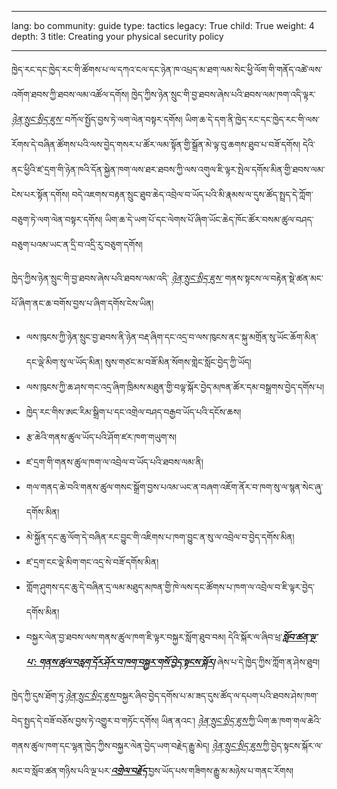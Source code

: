 

---

lang: bo
community: guide
type: tactics
legacy: True
child: True
weight: 4
depth: 3
title: Creating your physical security policy

---

ཁྱེད་རང་དང་ཁྱེད་རང་གི་ཚོགས་པ་ལ་དཀའ་ངལ་དང་ཉེན་ཁ་འཔྲད་མ་ཐག་ལམ་སེང་ཕྱི་ལོག་གི་གནོད་འཚེ་ལས་འགོག་ཐབས་ཀྱི་ཐབས་ལམ་འཚོལ་དགོས། ཁྱེད་ཀྱིས་ཉེན་སྲུང་གི་བྱ་ཐབས་ཞེས་པའི་ཐབས་ལམ་ཁག་འདི་ལྟར་ [*ཉེན་སྲུང་སྲིད་ཇུས་*](/bo/glossary#Security_policy) བཀོལ་སྤྱོད་བྱས་ཏེ་ལག་ལེན་བསྟར་དགོས། ཡིག་ཆ་དེ་དག་ནི་ཁྱེད་རང་དང་ཁྱེད་རང་གི་ལས་རོགས་དེ་བཞིན་ཚོགས་པའི་ལས་བྱེད་གསར་པ་ཚོར་ལམ་སྟོན་གྱི་སྒྲོན་མེ་ལྟ་བུ་ཆགས་ཐུབ་པ་བཟོ་དགོས། དེའི་ནང་ཕྱིའི་ཛ་དྲག་གི་ཉེན་ཁའི་དོན་སྐྱེན་ཁག་ལས་ཐར་ཐབས་ཀྱི་ལས་འགུལ་ཇི་ལྟར་སྤེལ་དགོས་མིན་གྱི་ཐབས་ལམ་ངེས་པར་སྟོན་དགོས། བདེ་འཇགས་བརྟན་སྲུང་ཐུབ་ཆེད་འབྲེལ་བ་ཡོད་པའི་མི་རྣམས་ལ་དུས་ཚོད་སྤྲད་དེ་ཀློག་བཅུག་ཏེ་ལག་ལེན་བསྟར་དགོས། ཡིག་ཆ་དེ་ཡག་པོ་དང་ལེགས་པོ་ཞིག་ཡོང་ཆེད་ཁོང་ཚོར་བསམ་ཚུལ་བཤད་བཅུག་པའམ་ཡང་ན་དྲི་བ་འདྲི་རུ་བཅུག་དགོས། 

ཁྱེད་ཀྱིས་ཉེན་སྲུང་གི་བྱ་ཐབས་ཞེས་པའི་ཐབས་ལམ་འདི་ [*ཉེན་སྲུང་སྲིད་ཇུས་*](/bo/glossary#Security_policy) གནས་སྟངས་ལ་བརྟེན་སྡེ་ཚན་མང་པོ་ཞིག་ནང་ཆ་བགོས་བྱས་པ་ཞིག་དགོས་ངེས་ཡིན།

- ལས་ཁུངས་ཀྱི་ཉེན་སྲུང་བྱ་ཐབས་ནི་ཉེན་བརྡ་ཞིག་དང་འདྲ་བ་ལས་ཁུངས་ནང་སྐུ་མགྲོན་སུ་ཡོང་ཆོག་མིན་དང་ལྡེ་མིག་སུ་ལ་ཡོད་མིན། སུས་གཙང་མ་བཟོ་མིན་སོགས་གླེང་སློང་བྱེད་ཀྱི་ཡོད།
- ལས་ཁུངས་ཀྱི་ཆ་ཤས་གང་འདྲ་ཞིག་ཁྲིམས་མཐུན་གྱི་བལྟ་སྐོར་བྱེད་མཁན་ཚོར་དམ་བསྒྲགས་བྱེད་དགོས་པ།	
- ཁྱེད་རང་གིས་ཨང་རིམ་སྒྲིག་པ་དང་འགྲེལ་བཤད་བརྒྱབ་ཡོད་པའི་དངོས་ཆས།	
- རྩ་ཆེའི་གནས་ཚུལ་ཡོད་པའི་ཤོག་ཛར་ཁག་གཡུག་ས།
- ཛ་དྲག་གི་གནས་ཚུལ་ཁག་ལ་འབྲེལ་བ་ཡོད་པའི་ཐབས་ལམ་ནི།
 - གལ་གནད་ཆེ་བའི་གནས་ཚུལ་གསང་སྒྲོག་བྱས་པའམ་ཡང་ན་བཞག་འཇོག་ནོར་བ་ཁག་སུ་ལ་སྙན་སེང་ཞུ་དགོས་མིན།		
 - མེ་སྐྱོན་དང་ཆུ་ལོག་དེ་བཞིན་རང་བྱུང་གི་འཇིགས་པ་ཁག་བྱུང་ན་སུ་ལ་འབྲེལ་བ་བྱེད་དགོས་མིན།		
 - ཛ་དྲག་ངང་ལྡེ་མིག་གང་འདྲ་སེ་བཟོ་དགོས་མིན།	
 - གློག་ཤུགས་དང་ཆུ་དེ་བཞིན་དྲ་ལམ་མཐུད་མཁན་གྱི་ཁེ་ལས་དང་ཚོགས་པ་ཁག་ལ་འབྲེལ་བ་ཇི་ལྟར་བྱེད་དགོས་མིན།
 - བསྐྱར་ལེན་བྱ་ཐབས་ལས་གནས་ཚུལ་ཁག་ཇི་ལྟར་བསྐྱར་སློག་ཐུབ་བམ།  དེའི་སྐོར་ལ་ཞིབ་ཕྲ་[***སློབ་ཚན་ལྔ་པ་: གནས་ཚུལ་བརླག་དོར་ཤོར་བ་ཁག་བསྐྱར་གསོ་བྱེད་སྟངས་སྐོར།***](/bo/chapter-5) ཞེས་པ་དེ་ཁྱེད་ཀྱིས་ཀློག་ན་ཤེས་ཐུབ།

ཁྱེད་ཀྱི་དུས་ཐོག་ཏུ་[*ཉེན་སྲུང་སྲིད་ཇུས་*](/bo/glossary#Security_policy)བསྐྱར་ཞིབ་བྱེད་དགོས་པ་མ་ཟད་དུས་ཚོད་ལ་དཔག་པའི་ཐབས་ཤེས་ཁག་བེད་སྤྱད་དེ་བཟོ་བཅོས་བྱས་ཏེ་འགྱུར་བ་གཏོང་དགོས། ཡིན་ནའང་། [*ཉེན་སྲུང་སྲིད་ཇུས་*](/bo/glossary#Security_policy)ཀྱི་ཡིག་ཆ་ཁག་གལ་ཆེའི་གནས་ཚུལ་ཁག་དང་ལྷན་ཁྱེད་ཀྱིས་བསྐྱར་ལེན་བྱེད་ཡག་བརྗེད་རྒྱུ་མེད། [*ཉེན་སྲུང་སྲིད་ཇུས་*](/bo/glossary#Security_policy)ཀྱི་བྱེད་སྟངས་སྐོར་ལ་མང་བ་སློབ་ཚན་གཉིས་པའི་ལྔ་པར་[***འགྲེལ་བརྗོད་***](/bo/chapter_2_5)བྱས་ཡོད་པས་གཟིགས་རྒྱུ་མ་མཉེས་པ་གནང་རོགས།




